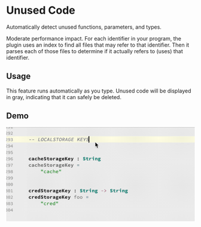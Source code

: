 # Unused Code

Automatically detect unused functions, parameters, and types.

Moderate performance impact. For each identifier in your program, the plugin uses an index to find all files that may refer to that identifier. Then it parses each of those files to determine if it actually refers to (uses) that identifier.

## Usage

This feature runs automatically as you type. Unused code will be displayed in gray, indicating that it can safely be deleted.

## Demo

![demo](../assets/unused_code.gif)